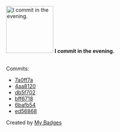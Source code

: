 <img src="https://my-badges.github.io/my-badges/evening-commits.png" alt="I commit in the evening." title="I commit in the evening." width="128">
<strong>I commit in the evening.</strong>
<br><br>

Commits:

- <a href="https://github.com/Neptunium931/ncc/commit/7a0ff7a4f718fc4ffff364214570e4081a9597c2">7a0ff7a</a>
- <a href="https://github.com/Neptunium931/ncc/commit/4aa81209f10dd44b94a6adccb7c5c00546b4ca0a">4aa8120</a>
- <a href="https://github.com/Neptunium931/ncc/commit/db5f702453b7640332ff05b5f291ad6285ca16b1">db5f702</a>
- <a href="https://github.com/Neptunium931/nbs/commit/bff671891fedcc00a725711f81b628fff6916790">bff6718</a>
- <a href="https://github.com/Neptunium931/nbs/commit/6bafb548e7dffad2abe5cd67cb5200a3a044ca54">6bafb54</a>
- <a href="https://github.com/Neptunium931/nbs/commit/ed56868de9667b2fb58bfb692123debc25bbe569">ed56868</a>


Created by <a href="https://github.com/my-badges/my-badges">My Badges</a>